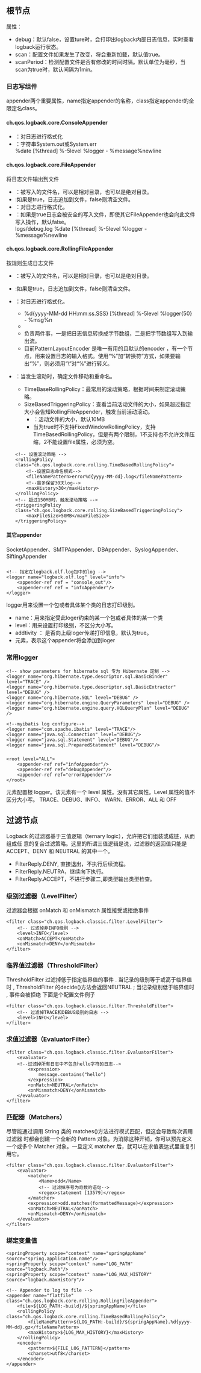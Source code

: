 ## 根节点<configuration>
属性：  
* debug：默认false，设置ture时，会打印出logback内部日志信息，实时查看logback运行状态。
* scan：配置文件如果发生了改变，将会重新加载，默认值true。
* scanPeriod：检测配置文件是否有修改的时间时隔。默认单位为毫秒，当scan为true时，默认间隔为1min。  
    <configuration debug="true" scan="true" scanPeriod="2">
        <!--TODO : 子节点信息-->
    </configuration>

### <appender>日志写组件
appender两个重要属性，name指定appender的名称，class指定appender的全限定名class。
#### ch.qos.logback.core.ConsoleAppender
* <encoder>：对日志进行格式化
* <target>：字符串System.out或System.err  
    <appender name ="console_out" class="ch.qos.logback.core.ConsoleAppender">
        <encoder>
            <pattern>%date [%thread] %-5level %logger - %message%newline</pattern>
        </encoder>
    </appender>
 
#### ch.qos.logback.core.FileAppender
将日志文件输出到文件  
* <file>：被写入的文件名，可以是相对目录，也可以是绝对目录。
* <append>:如果是true，日志追加到文件，false则清空文件。
* <encoder>：对日志进行格式化。
* <prodent>：如果是true日志会被安全的写入文件，即使其它FileAppender也会向此文件写入操作，默认false。  
    <appender name="file_out" class="ch.qos.logback.core.FileAppender">
        <file>logs/debug.log</file>
        <encoder>
            <pattern>%date [%thread] %-5level %logger - %message%newline</pattern>
        </encoder>
    </appender>
#### ch.qos.logback.core.RollingFileAppender
按规则生成日志文件  
* <file>：被写入的文件名，可以是相对目录，也可以是绝对目录。
* <append>:如果是true，日志追加到文件，false则清空文件。
* <encoder>：对日志进行格式化。
    * <pattern>%d{yyyy-MM-dd HH:mm:ss.SSS} [%thread] %-5level %logger{50} - %msg%n</pattern>
    * <!--格式化输出：%d表示日期，%thread表示线程名，%-5level：级别从左显示5个字符宽度%msg：日志消息，%n是换行符-->
    * 负责两件事，一是把日志信息转换成字节数组，二是把字节数组写入到输出流。
    * 目前PatternLayoutEncoder 是唯一有用的且默认的encoder ，有一个<pattern>节点，用来设置日志的输入格式。使用“%”加“转换符”方式，如果要输出“%”，则必须用“\”对“\%”进行转义。


* <rollingPolicy>：当发生滚动时，确定文件移动和重命名。
    * TimeBaseRollingPolicy：最常用的滚动策略，根据时间来制定滚动策略。
    * SizeBasedTriggeringPolicy：查看当前活动文件的大小，如果超过指定大小会告知RollingFileAppender，触发当前活动滚动。
        * <maxFileSize>：活动文件的大小，默认10MB
        * <prudent> 当为true时不支持FixedWindowRollingPolicy，支持TimeBasedRollingPolicy，但是有两个限制，1不支持也不允许文件压缩，2不能设置file属性，必须为空。

    ```
    <!-- 设置滚动策略 -->
    <rollingPolicy class="ch.qos.logback.core.rolling.TimeBasedRollingPolicy">
        <!--设置日志命名模式-->
        <fileNamePattern>error%d{yyyy-MM-dd}.log</fileNamePattern>
        <!--最多保留30天log-->
        <maxHistory>30</maxHistory>
    </rollingPolicy>
    <!-- 超过150MB时，触发滚动策略 -->
    <triggeringPolicy class="ch.qos.logback.core.rolling.SizeBasedTriggeringPolicy">
        <maxFileSize>50MB</maxFileSize>
    </triggeringPolicy>

#### 其它appender
SocketAppender、SMTPAppender、DBAppender、SyslogAppender、SiftingAppender


### <logger>    
    <!-- 指定在logback.olf.log包中的log -->
    <logger name="logback.olf.log" level="info">
        <appender-ref ref = "console_out"/>
        <appender-ref ref = "infoAppender"/>
    </logger>
logger用来设置一个包或者具体某个类的日志打印级别。  
* name：用来指定受此loger约束的某一个包或者具体的某一个类
* level：用来设置打印级别，不区分大小写。
* addtivity ： 是否向上级loger传递打印信息，默认为true。
* <appender-ref>元素，表示这个appender将会添加到loger

### 常用logger
    <!-- show parameters for hibernate sql 专为 Hibernate 定制 -->
    <logger name="org.hibernate.type.descriptor.sql.BasicBinder" level="TRACE" />
    <logger name="org.hibernate.type.descriptor.sql.BasicExtractor" level="DEBUG" />
    <logger name="org.hibernate.SQL" level="DEBUG" />
    <logger name="org.hibernate.engine.QueryParameters" level="DEBUG" />
    <logger name="org.hibernate.engine.query.HQLQueryPlan" level="DEBUG" />

    <!--myibatis log configure-->
    <logger name="com.apache.ibatis" level="TRACE"/>
    <logger name="java.sql.Connection" level="DEBUG"/>
    <logger name="java.sql.Statement" level="DEBUG"/>
    <logger name="java.sql.PreparedStatement" level="DEBUG"/>


### <root>
    <root level="ALL">
        <appender-ref ref="infoAppender"/>
        <appender-ref ref="debugAppender"/>
        <appender-ref ref="errorAppender"/>
    </root>
元素配置根 logger。该元素有一个 level 属性。没有其它属性。Level 属性的值不区分大小写。  TRACE、DEBUG、INFO、 WARN、ERROR、ALL 和 OFF

## <filter> 过滤节点
Logback 的过滤器基于三值逻辑（ternary logic），允许把它们组装或成链，从而组成任 意的复合过滤策略。这里的所谓三值逻辑是说，过滤器的返回值只能是 ACCEPT、DENY 和 NEUTRAL 的其中一个。
* FilterReply.DENY, 直接退出，不执行后续流程。
* FilterReply.NEUTRA，继续向下执行。
* FilterReply.ACCEPT，不进行步骤二,即类型输出类型检查。

### 级别过滤器（LevelFilter）  
过滤器会根据 onMatch 和 onMismatch 属性接受或拒绝事件     

    <filter class="ch.qos.logback.classic.filter.LevelFilter">
        <!-- 过滤掉非INFO级别 -->
        <level>INFO</level>
        <onMatch>ACCEPT</onMatch>
        <onMismatch>DENY</onMismatch>
    </filter>

### 临界值过滤器（ThresholdFilter）
ThresholdFilter 过滤掉低于指定临界值的事件 . 当记录的级别等于或高于临界值时 , ThresholdFilter 的decide()方法会返回NEUTRAL ; 当记录级别低于临界值时 , 事件会被拒绝 下面是个配置文件例子   

    <filter class="ch.qos.logback.classic.filter.ThresholdFilter">  
        <!-- 过滤掉TRACE和DEBUG级别的日志 -->
        <level>INFO</level> 
    </filter>
### 求值过滤器（EvaluatorFilter）    
    <filter class="ch.qos.logback.classic.filter.EvaluatorFilter">  
        <evaluator>
        <!--过滤掉所有日志中不包含hello字符的日志-->
            <expression>
                message.contains("hello")
            </expression>
            <onMatch>NEUTRAL</onMatch>
            <onMismatch>DENY</onMismatch>
        </evaluator>
    </filter>
### 匹配器（Matchers）
尽管能通过调用 String 类的 matches()方法进行模式匹配，但这会导致每次调用过滤器 时都会创建一个全新的 Pattern 对象。为消除这种开销，你可以预先定义一个或多个 Matcher 对象。一旦定义 matcher 后，就可以在求值表达式里重复引用它。    

    <filter class="ch.qos.logback.classic.filter.EvaluatorFilter">  
        <evaluator> 
            <matcher>
                <Name>odd</Name>
                <!-- 过滤掉序号为奇数的语句-->
                <regex>statement [13579]</regex>
            </matcher>
            <expression>odd.matches(formattedMessage)</expression>
            <onMatch>NEUTRAL</onMatch>
            <onMismatch>DENY</onMismatch>
        </evaluator>
    </filter>

### 绑定变量值

    <springProperty scope="context" name="springAppName" source="spring.application.name"/>
    <springProperty scope="context" name="LOG_PATH" source="logback.Path"/>
    <springProperty scope="context" name="LOG_MAX_HISTORY" source="logback.maxHistory"/>

    <!-- Appender to log to file -->​
    <appender name="flatfile" class="ch.qos.logback.core.rolling.RollingFileAppender">
        <file>${LOG_PATH:-build}/${springAppName}</file>
        <rollingPolicy class="ch.qos.logback.core.rolling.TimeBasedRollingPolicy">
            <fileNamePattern>${LOG_PATH:-build}/${springAppName}.%d{yyyy-MM-dd}.gz</fileNamePattern>
            <maxHistory>${LOG_MAX_HISTORY}</maxHistory>
        </rollingPolicy>
        <encoder>
            <pattern>${FILE_LOG_PATTERN}</pattern>
            <charset>utf8</charset>
        </encoder>
    </appender>